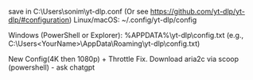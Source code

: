 save in C:\Users\sonim\yt-dlp.conf (Or see https://github.com/yt-dlp/yt-dlp/#configuration) 
Linux/macOS:
~/.config/yt-dlp/config

Windows (PowerShell or Explorer):
%APPDATA%\yt-dlp\config.txt
(e.g., C:\Users\<YourName>\AppData\Roaming\yt-dlp\config.txt)

New Config(4K then 1080p) + Throttle Fix. Download aria2c via scoop (powershell) - ask chatgpt
